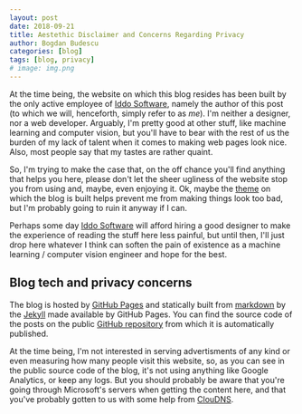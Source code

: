 ```yaml
---
layout: post
date: 2018-09-21
title: Aestethic Disclaimer and Concerns Regarding Privacy
author: Bogdan Budescu
categories: [blog]
tags: [blog, privacy]
# image: img.png
---
```


At the time being, the website on which this blog resides has been built by the only active employee of [Iddo Software](https://www.iddo.ro), namely the author of this post (to which we will, henceforth, simply refer to as _me_). I'm neither a designer, nor a web developer. Arguably, I'm pretty good at other stuff, like machine learning and computer vision, but you'll have to bear with the rest of us the burden of my lack of talent when it comes to making web pages look nice. Also, most people say that my tastes are rather quaint.

So, I'm trying to make the case that, on the off chance you'll find anything that helps you here, please don't let the sheer ugliness of the website stop you from using and, maybe, even enjoying it. Ok, maybe the [theme](https://github.com/agusmakmun/agusmakmun.github.io) on which the blog is built helps prevent me from making things look too bad, but I'm probably going to ruin it anyway if I can.

Perhaps some day [Iddo Software](https://www.iddo.ro) will afford hiring a good designer to make the experience of reading the stuff here less painful, but until then, I'll just drop here whatever I think can soften the pain of existence as a machine learning / computer vision engineer and hope for the best.

## Blog tech and privacy concerns
The blog is hosted by [GitHub Pages](https://pages.github.com/) and statically built from [markdown](https://daringfireball.net/projects/markdown/) by the [Jekyll](https://jekyllrb.com/) made available by GitHub Pages. You can find the source code of the posts on the public [GitHub repository](https://github.com/bbudescu/bbudescu.github.io) from which it is automatically published.

At the time being, I'm not interested in serving advertisments of any kind or even measuring how many people visit this website, so, as you can see in the public source code of the blog, it's not using anything like Google Analytics, or keep any logs. But you should probably be aware that you're going through Microsoft's servers when getting the content here, and that you've probably gotten to us with some help from [ClouDNS](https://www.cloudns.net/).
